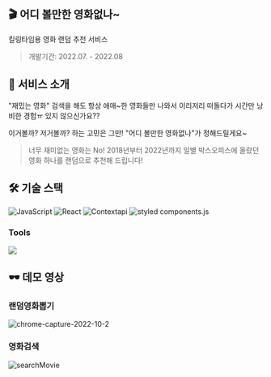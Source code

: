## 🎬 어디 볼만한 영화없나~

킬링타임용 영화 랜덤 추천 서비스

> 개발기간: 2022.07. - 2022.08

## 🤔 서비스 소개

"재밌는 영화" 검색을 해도 항상 애매~한 영화들만 나와서 이리저리 떠돌다가 시간만 낭비한 경험ㅠ 있지 않으신가요??

이거볼까? 저거볼까? 하는 고민은 그만! "어디 볼만한 영화없나"가 정해드릴게요~
> 너무 재미없는 영화는 No! 2018년부터 2022년까지 일별 박스오피스에 올랐던 영화 하나를 랜덤으로 추천해 드립니다!

## 🛠 기술 스택

<div width="80%">
  <img alt="JavaScript" src="https://img.shields.io/badge/JavaScript-F7DF1E.svg?&style=for-the-badge&logo=JavaScript&logoColor=black"/>
  <img alt="React" src="https://img.shields.io/badge/React-2A2C2E.svg?&style=for-the-badge&logo=React&logoColor=61DBFB"/>
  <img alt="Contextapi" src="https://img.shields.io/badge/Contextapi-7649BB.svg?&style=for-the-badge&logo=Contextapi&logoColor=white"/>  <img alt="styled components.js" src="https://img.shields.io/badge/styled components-DB7093?style=for-the-badge&logo=styled-components&logoColor=white"/>
 </div>

### Tools

 <div >
  <img src="https://img.shields.io/badge/Figma-F24E1E?style=for-the-badge&logo=Figma&logoColor=white"/>
</div>

## 🕶 데모 영상

### 랜덤영화뽑기

![chrome-capture-2022-10-2](https://user-images.githubusercontent.com/102936206/199430835-bfb1324e-254c-4d58-9abd-3bac611be482.gif)

### 영화검색

![searchMovie](https://user-images.githubusercontent.com/102936206/199431227-96cd0e36-0959-4eac-91f5-4a87c5d0bdb9.gif)
